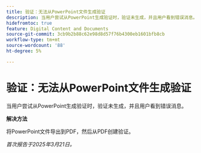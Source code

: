 ```yaml
---
title: 验证：无法从PowerPoint文件生成验证
description: 当用户尝试从PowerPoint生成验证时，验证未生成，并且用户看到错误消息。 有解决方法可用。
hidefromtoc: true
feature: Digital Content and Documents
source-git-commit: 3cb9b2b88c62e98d8d57f76b4300eb1601bfb8cb
workflow-type: tm+mt
source-wordcount: '88'
ht-degree: 5%

---
```



# 验证：无法从PowerPoint文件生成验证

当用户尝试从PowerPoint生成验证时，验证未生成，并且用户看到错误消息。

**解决方法**

将PowerPoint文件导出到PDF，然后从PDF创建验证。

_首次报告于2025年3月21日。_
